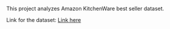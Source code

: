 This project analyzes Amazon KitchenWare best seller dataset.

Link for the dataset: [Link here](https://www.kaggle.com/datasets/kanchana1990/amazon-kitchen-best-sellers-dataset-2024/data)
